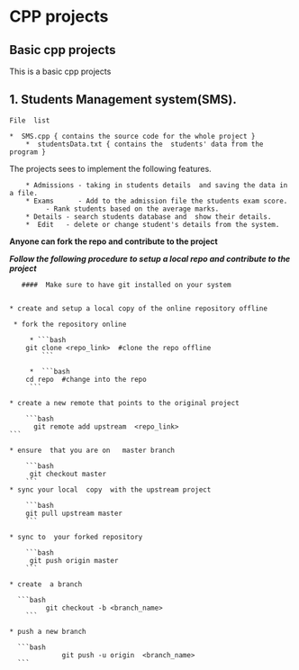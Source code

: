  #  CPP projects
##  Basic cpp projects
This is a basic cpp projects
##   1. Students Management system(SMS).

    File  list
 
	*  SMS.cpp { contains the source code for the whole project }
        *  studentsData.txt { contains the  students' data from the program }


   The projects sees  to implement the following features.


        * Admissions - taking in students details  and saving the data in a file.
        * Exams      - Add to the admission file the students exam score.
		     - Rank students based on the average marks.
        * Details - search students database and  show their details.
        *  Edit   - delete or change student's details from the system.


   __Anyone can fork the repo and contribute to the project__

   
   ___Follow the following  procedure to setup  a local repo and contribute to the project___


       ####  Make sure to have git installed on your system

    
    * create and setup a local copy of the online repository offline

	 * fork the repository online 

         * ```bash 
		git clone <repo_link>  #clone the repo offline
            ```

         *  ```bash
		cd repo  #change into the repo
	     ```

    * create a new remote that points to the original project

        ```bash
		  git remote add upstream  <repo_link>
	```

    * ensure  that you are on   master branch

        ```bash
		 git checkout master
        ```
    * sync your local  copy  with the upstream project

        ```bash 
		git pull upstream master
        ```

    * sync to  your forked repository

        ```bash
		 git push origin master
        ```

    * create  a branch
  
      ```bash
      		 git checkout -b <branch_name>
        ```

    * push a new branch 
      
      ```bash
                 git push -u origin  <branch_name>
      ```
 
